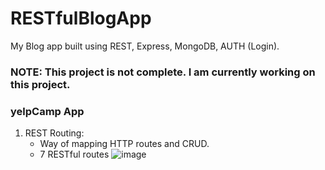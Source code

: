 # RESTfulBlogApp
My Blog app built using REST, Express, MongoDB, AUTH (Login).

### NOTE: This project is not complete. I am currently working on this project.

### yelpCamp App
1. REST Routing:
    - Way of mapping HTTP routes and CRUD.
    - 7 RESTful routes
![image](https://user-images.githubusercontent.com/9574723/46882249-44b0ab80-ce4e-11e8-9a91-562b4308b78f.png)



